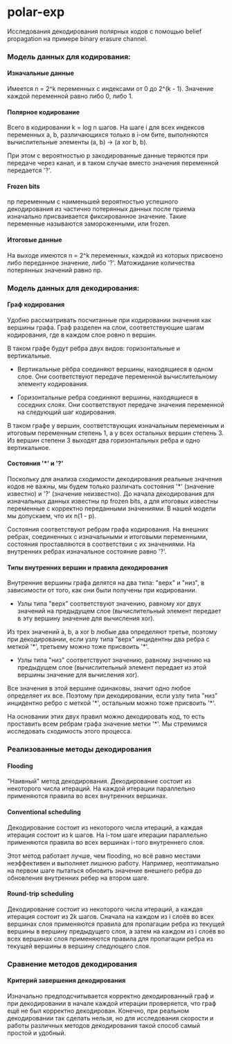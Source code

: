 # polar-exp

Исследования декодирования полярных кодов с помощью belief propagation на примере binary erasure channel.

### Модель данных для кодирования:

#### Изначальные данные
Имеется n = 2^k переменных с индексами от 0 до 2^(k - 1). Значение каждой переменной равно либо 0, либо 1.

#### Полярное кодирование
Всего в кодировании k = log n шагов. На шаге i для всех индексов переменных a, b, различающихся только в i-ом бите, выполняются вычислительные элементы (a, b) -> (a xor b, b).

При этом с вероятностью p закодированные данные теряются при передаче через канал, и в таком случае вместо значения переменной передается '?'.

#### Frozen bits
np переменным с наименьшей вероятностью успешного декодирования из частично потерянных данных после приема изначально присваивается фиксированное значение. Такие переменные называются замороженными, или frozen.

#### Итоговые данные
На выходе имеются n = 2^k переменных, каждой из которых присвоено либо переданное значение, либо '?'. Матожидание количества потерянных значений равно np.

### Модель данных для декодирования:

#### Граф кодирования
Удобно рассматривать посчитанные при кодировании значения как вершины графа. Граф разделен на слои, соответствующие шагам кодирования, где в каждом слое ровно n вершин.

В таком графе будут ребра двух видов: горизонтальные и вертикальные.

- Вертикальные рёбра соединяют вершины, находящиеся в одном слое. Они соответствуют передаче переменной вычислительному элементу кодирования.

- Горизонтальные ребра соединяют вершины, находящиеся в соседних слоях. Они соответствуют передаче значения переменной на следующий шаг кодирования.

В таком графе у вершин, соответствующих изначальным переменным и итоговым переменным степень 1, а у всех остальных вершин степень 3. Из вершин степени 3 выходят два горизонтальных ребра и одно вертикальное.

#### Состояния '\*' и '?' 
Поскольку для анализа сходимости декодирования реальные значения кодов не важны, мы будем только различать состояния '\*' (значение известно) и '?' (значение неизвестно). До начала декодирования для изначальных данных известны np frozen bits, а для итоговых известны переменные с корректно переданными значениями. В нашей модели мы допускаем, что их n(1 - p).

Состояния соответствуют ребрам графа кодирования. На внешних ребрах, соединенных с изначальными и итоговыми переменными, состояния проставляются в соответствии с их значениями. На внутренних ребрах изначальное состояние равно '?'.

#### Типы внутренних вершин и правила декодирования
Внутренние вершины графа делятся на два типа: "верх" и "низ", в зависимости от того, как они были получены при кодировании.

- Узлы типа "верх" соответствуют значению, равному xor двух значений на предыдущем слое (вычислительный элемент передает в эту вершину значение для вычисления xor).

Из трех значений a, b, a xor b любые два определяют третье, поэтому при декодировании, если узлу типа "верх" инцидентны два ребра c меткой '\*', третьему можно тоже присвоить '\*'.

- Узлы типа "низ" соответствуют значению, равному значению на предыдущем слое (вычислительный элемент передает из этой вершины значение для вычисления xor).

Все значения в этой вершине одинаковы, значит одно любое определяет их все. Поэтому при декодировании, если узлу типа "низ" инцидентно ребро c меткой '\*', остальным можно тоже присвоить '\*'.

На основании этих двух правил можно декодировать код, то есть проставить всем ребрам графа значение метки '\*'. Мы стремимся исследовать сходимость этого процесса.

### Реализованные методы декодирования

#### Flooding

"Наивный" метод декодирования. Декодирование состоит из некоторого числа итераций. На каждой итерации параллельно применяются правила во всех внутренних вершинах.

#### Conventional scheduling

Декодирование состоит из некоторого числа итераций, а каждая итерация состоит из k шагов. На i-том шаге итерации параллельно применяются правила во всех вершинах i-того внутреннего слоя.

Этот метод работает лучше, чем flooding, но всё равно местами неэффективен и выполняет лишнюю работу. Например, неоптимально на первом шаге пытаться обновить значение внешнего ребра до обновления внутренних ребер на втором шаге.

#### Round-trip scheduling

Декодирование состоит из некоторого числа итераций, а каждая итерация состоит из 2k шагов. Сначала на каждом из i слоёв во всех вершинах слоя применяются правила для пропагации ребра из текущей вершины в вершину предыдущего слоя, а затем на каждом из i слоёв во всех вершинах слоя применяются правила для пропагации ребра из текущей вершины в вершину следующего слоя.

### Сравнение методов декодирования

#### Критерий завершения декодирования

Изначально предподсчитывается корректно декодированный граф и при декодировании в начале каждой итерации проверяется, что граф ещё не был корректно декодирован. Конечно, при реальном декодировании так сделать нельзя, но для исследования скорости и работы различных методов декодирования такой способ самый простой и удобный. 
